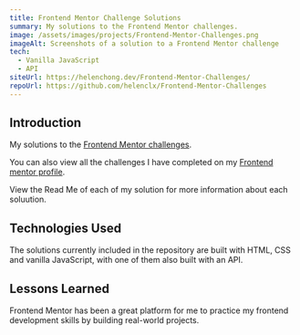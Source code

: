 ```yaml
---
title: Frontend Mentor Challenge Solutions
summary: My solutions to the Frontend Mentor challenges.
image: /assets/images/projects/Frontend-Mentor-Challenges.png
imageAlt: Screenshots of a solution to a Frontend Mentor challenge
tech:
  - Vanilla JavaScript
  - API
siteUrl: https://helenchong.dev/Frontend-Mentor-Challenges/
repoUrl: https://github.com/helenclx/Frontend-Mentor-Challenges
---
```


## Introduction

My solutions to the [Frontend Mentor challenges](https://www.frontendmentor.io/challenges).

You can also view all the challenges I have completed on my [Frontend mentor profile](https://www.frontendmentor.io/profile/helenclx).

View the Read Me of each of my solution for more information about each soluution.

<!-- ## Problem Solved

Lorem ipsum dolor sit amet, consectetur adipiscing elit, sed do eiusmod tempor incididunt ut labore et dolore magna aliqua. Tincidunt tortor aliquam nulla facilisi. Feugiat scelerisque varius morbi enim nunc faucibus a pellentesque sit. Condimentum lacinia quis vel eros donec ac odio tempor orci. -->

## Technologies Used

The solutions currently included in the repository are built with HTML, CSS and vanilla JavaScript, with one of them also built with an API.

<!-- ## Challenges Faced

Eget mauris pharetra et ultrices. Molestie nunc non blandit massa enim nec. Ut tortor pretium viverra suspendisse potenti nullam ac tortor vitae. Nulla at volutpat diam ut venenatis. Volutpat ac tincidunt vitae semper quis lectus nulla at. -->

## Lessons Learned

Frontend Mentor has been a great platform for me to practice my frontend development skills by building real-world projects.